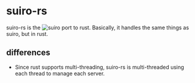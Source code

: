 # suiro-rs
suiro-rs is the ![suiro](https://github.com/noreplydev/suiro) port to rust. Basically, it handles the same things as suiro, but in rust. 

## differences
- Since rust supports multi-threading, suiro-rs is multi-threaded using each thread to manage each server.